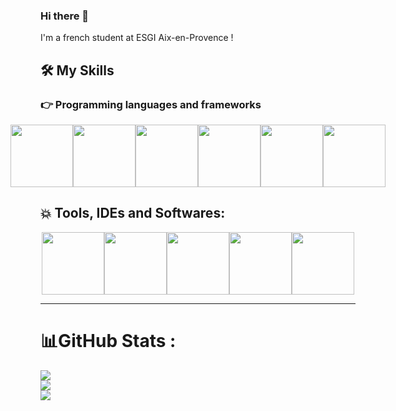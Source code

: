 ### Hi there 👋

I'm a french student at ESGI Aix-en-Provence ! 

## 🛠️ My Skills

### 👉 Programming languages and frameworks

<div style="display: flex; flex-direction: row; justify-content: center">   
    <img style="width: 100px; height: 100px" src="https://upload.wikimedia.org/wikipedia/commons/thumb/6/61/HTML5_logo_and_wordmark.svg/512px-HTML5_logo_and_wordmark.svg.png"/>
    <img style="width: 100px; height: 100px; object-fit: cover;" src="https://upload.wikimedia.org/wikipedia/commons/thumb/d/d5/CSS3_logo_and_wordmark.svg/1452px-CSS3_logo_and_wordmark.svg.png"/> 
    <img style="width: 100px; height: 100px" src="https://upload.wikimedia.org/wikipedia/commons/thumb/6/6a/JavaScript-logo.png/640px-JavaScript-logo.png"/>
    <img style="width: 100px; height: 100px" src="https://upload.wikimedia.org/wikipedia/commons/thumb/0/0a/Python.svg/2048px-Python.svg.png"/>
    <img style="width: 100px; height: 100px" src="https://www.inkoop.io/static/3a6ef2a211c3b15bbf69d5c075f5c4c9/c9f11/logo.png"/>
    <img style="width: 100px; height: 100px; object-fit: cover;" src="https://upload.wikimedia.org/wikipedia/commons/thumb/a/a7/React-icon.svg/1200px-React-icon.svg.png"/>
</div>

 ##  💥  Tools, IDEs and Softwares:
 
<div style="display: flex; flex-direction: row; justify-content: center">   
    <img style="width: 100px; height: 100px" src="https://upload.wikimedia.org/wikipedia/commons/thumb/1/1d/PyCharm_Icon.svg/1024px-PyCharm_Icon.svg.png"/>
    <img style="width: 100px; height: 100px" src="https://upload.wikimedia.org/wikipedia/commons/7/71/WebStorm_Icon.png"/> 
    <img style="width: 100px; height: 100px" src="https://encrypted-tbn0.gstatic.com/images?q=tbn:ANd9GcTnoirCtiJhhN8Tvo0FJRRd4CInsOXkRX9EbA&s"/>
    <img style="width: 100px; height: 100px" src="https://cdn.worldvectorlogo.com/logos/postman.svg"/>
    <img style="width: 100px; height: 100px" src="https://cdn.worldvectorlogo.com/logos/docker-4.svg"/>
</div>

-----------------------------------------------------------------------------------------------------------------------------------------------------------------------

# 📊GitHub Stats :
![](https://github-readme-stats.vercel.app/api?username=niniz13&theme=radical&hide_border=false&include_all_commits=false&count_private=false)<br/>
![](https://github-readme-streak-stats.herokuapp.com/?user=niniz13&theme=radical&hide_border=false)<br/>
![](https://github-readme-stats.vercel.app/api/top-langs/?username=niniz13&theme=radical&hide_border=false&include_all_commits=false&count_private=false&layout=compact)
<!--
**niniz13/niniz13** is a ✨ _special_ ✨ repository because its `README.md` (this file) appears on your GitHub profile.
